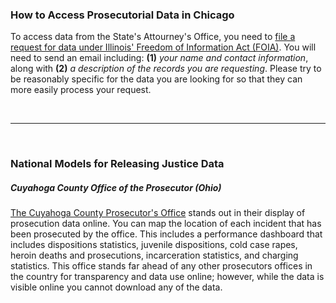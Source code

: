 ### How to Access Prosecutorial Data in Chicago

To access data from the State's Attourney's Office, you need to [file a request for data under Illinois' Freedom of Information Act (FOIA)](http://www.statesattorney.org/about_the_office.html). You will need to send an email including: **(1)** *your name and contact information*, along with **(2)** *a description of the records you are requesting*. Please try to be reasonably specific for the data you are looking for so that they can more easily process your request.

<br><hr><br>


### National Models for Releasing Justice Data  

##### Cuyahoga County Office of the Prosecutor (Ohio)

[The Cuyahoga County Prosecutor's Office](http://prosecutor.cuyahogacounty.us/en-US/benchmarks-data.aspx) stands out in their display of prosecution data online. You can map the location of each incident that has been prosecuted by the office. This includes a performance dashboard that includes dispositions statistics, juvenile dispositions, cold case rapes, heroin deaths and prosecutions, incarceration statistics, and charging statistics. This office stands far ahead of any other prosecutors offices in the country for transparency and data use online; however, while the data is visible online you cannot download any of the data.  

<br><br>